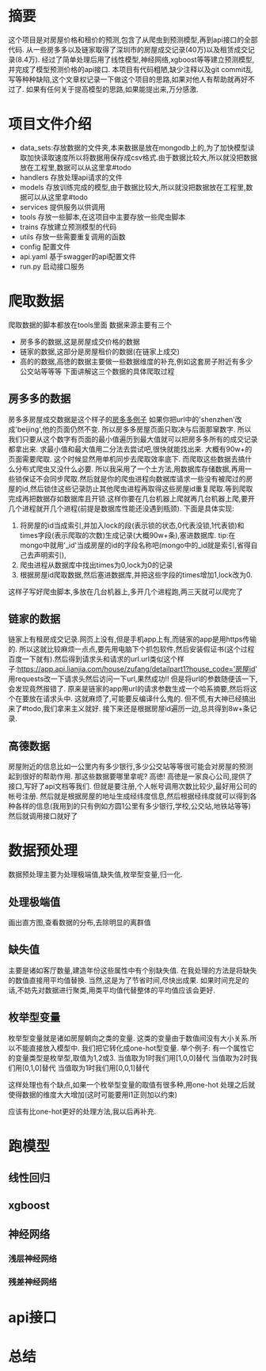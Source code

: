 # 摘要
这个项目是对房屋价格和租价的预测,包含了从爬虫到预测模型,再到api接口的全部代码.
从一些房多多以及链家取得了深圳市的房屋成交记录(40万)以及租赁成交记录(8.4万).
经过了简单处理后用了线性模型,神经网络,xgboost等等建立预测模型,并完成了模型预测价格的api接口.
本项目有代码粗陋,缺少注释以及git commit乱写等种种缺陷,这个文章权记录一下做这个项目的思路,如果对他人有帮助就再好不过了.
如果有任何关于提高模型的思路,如果能提出来,万分感激.

# 项目文件介绍
* data_sets:存放数据的文件夹,本来数据是放在mongodb上的,为了加快模型读取加快读取速度所以将数据用保存成csv格式.由于数据比较大,所以就没把数据放在工程里,数据可以从这里拿#todo
* handlers 存放处理api请求的文件
* models 存放训练完成的模型,由于数据比较大,所以就没把数据放在工程里,数据可以从这里拿#todo
* services 提供服务以供调用
* tools 存放一些脚本,在这项目中主要存放一些爬虫脚本
* trains 存放建立预测模型的代码
* utils 存放一些需要重复调用的函数
* config 配置文件
* api.yaml 基于swagger的api配置文件
* run.py 启动接口服务

# 爬取数据
爬取数据的脚本都放在tools里面
数据来源主要有三个
* 房多多的数据,这是房屋成交价格的数据
* 链家的数据,这部分是房屋租价的数据(在链家上成交)
* 高的的数据,高徳的数据主要做一些数据维度的补充,例如这套房子附近有多少公交站等等等
下面讲解这三个数据的具体爬取过程
##  房多多的数据
房多多房屋成交数据是这个样子的[房多多例子](http://shenzhen.fangdd.com/chengjiao/907510.html)
如果你把url中的'shenzhen'改成'beijing',他的页面仍然不变.
所以房多多房屋页面只取决与后面那窜数字.
所以我们只要从这个数字有页面的最小值遍历到最大值就可以把房多多所有的成交记录都拿出来.
求最小值和最大值用二分法去尝试吧,很快就能找出来.
大概有90w+的页面需要爬取.
这个时候显然用单机同步去爬取效率底下.
而爬取这些数据去搞什么分布式爬虫又没什么必要.
所以我采用了一个土方法,用数据库存储数据,再用一些锁保证不会同步爬取.然后就是你的爬虫进程向数据库请求一些没有被爬过的房屋的id,然后锁住这些记录防止其他爬虫进程再取得这些房屋id重复爬取.等到爬取完成再把数据存如数据库且开锁.这样你要在几台机器上爬就再几台机器上爬,要开几个进程就开几个进程(前提是数据库性能还没遇到瓶颈).
下面是具体实现:
1. 将房屋的id当成索引,并加入lock的段(表示锁的状态,0代表没锁,1代表锁)和times字段(表示爬取的次数)生成记录(大概90w+条),塞进数据库.
tip:在mongo中就用'_id'当成房屋的id的字段名称吧(mongo中的_id就是索引,省得自己去声明索引),
2. 爬虫进程从数据库中找出times为0,lock为0的记录
3. 根据房屋id爬取数据,然后塞进数据库,并把这些字段的times增加1,lock改为0.

这样子写好爬虫脚本,多放在几台机器上,多开几个进程跑,两三天就可以爬完了

## 链家的数据
链家上有租房成交记录.网页上没有,但是手机app上有,而链家的app是用https传输的.
所以这就比较麻烦一点点,要先用电脑下个抓包软件,然后安装假证书(这个过程百度一下就有).然后得到请求头和请求的url.url类似这个样子:https://app.api.lianjia.com/house/zufang/detailpart1?house_code='房屋id'
用requests改一下请求头然后访问一下url,果然成功!!
但是将url的参数随便该一下,会发现竟然报错了.
原来是链家的app用url的请求参数生成一个哈系摘要,然后将这个在要放在请求头中.
这就麻烦了,可能要反编译什么鬼的.
但不慌,有大神已经搞出来了#todo,我们拿来主义就好.
接下来还是根据房屋id遍历一边,总共得到8w+条记录.
## 高德数据
房屋附近的信息比如一公里内有多少银行,多少公交站等等很可能会对房屋的预测起到很好的帮助作用.
那这些数据要哪里拿呢?
高徳!
高徳是一家良心公司,提供了接口,写好了api文档等我们.
但就是要注册,个人帐号调用次数比较少,最好用公司的帐号注册.
然后就是根据房屋的地址生成经纬度信息,然后根据经纬度就可以得到各种各样的信息(我用到的只有例如方圆1公里有多少银行,学校,公交站,地铁站等等)
然后就调用接口就好了

# 数据预处理
数据预处理主要为处理极端值,缺失值,枚举型变量,归一化.
## 处理极端值
画出直方图,查看数据的分布,去除明显的离群值
## 缺失值
主要是诸如客厅数量,建造年份这些属性中有个别缺失值.
在我处理的方法是将缺失的数值直接用平均值替换.
当然,这是为了节省时间,尽快出成果.
如果时间充足的话,不妨先对数据进行聚类,用类平均值代替整体的平均值应该会更好.
## 枚举型变量
枚举型变量就是诸如房屋朝向之类的变量.
这类的变量由于数值间没有大小关系.所以不能直接放入模型中.
我们把它转化成one-hot型变量.
举个例子:
有一个属性它的变量类型是枚举型,取值为1,2或3.
当值取为1时我们用[1,0,0]替代
当值取为2时我们用[0,1,0]替代
当值取为1时我们用[0,0,1]替代

这样处理也有个缺点,如果一个枚举型变量的取值有很多种,用one-hot 处理之后就使得数据的维度大大增加(这时可能要用l1正则加以约束)

应该有比one-hot更好的处理方法,我以后再补充.


# 跑模型
## 线性回归
## xgboost
## 神经网络
### 浅层神经网络
### 残差神经网络
# api接口
# 总结